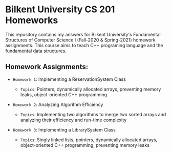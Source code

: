 # Bilkent University CS 201 Homeworks

This repository contains my answers for Bilkent University's Fundamental Structures of Computer Science I (Fall-2020 & Spring-2021) homework assignments. This course aims to teach C++ programing language and the fundamental data structures.

##  Homework Assignments:

- `Homework 1`: Implementing a ReservationSystem Class
    - `Topics`: Pointers, dynamically allocated arrays, preventing memory leaks, object-oriented C++ programming

- `Homework 2`: Analyzing Algorithm Efficiency
    - `Topics`: Implementing two algorithms to merge two sorted arrays and analyzing their efficiency and run-time complexity

- `Homework 3`: Implementing a LibrarySystem Class
    - `Topics`: Singly linked lists, pointers, dynamically allocated arrays, object-oriented C++ programming, preventing memory leaks
